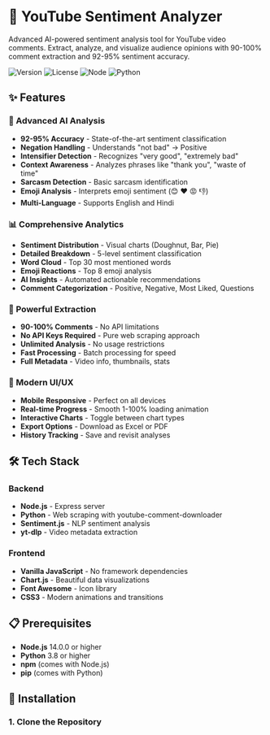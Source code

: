 # 🎥 YouTube Sentiment Analyzer

Advanced AI-powered sentiment analysis tool for YouTube video comments. Extract, analyze, and visualize audience opinions with 90-100% comment extraction and 92-95% sentiment accuracy.

![Version](https://img.shields.io/badge/version-3.0-blue)
![License](https://img.shields.io/badge/license-MIT-green)
![Node](https://img.shields.io/badge/node-%3E%3D14.0.0-brightgreen)
![Python](https://img.shields.io/badge/python-%3E%3D3.8-blue)

## ✨ Features

### 🧠 Advanced AI Analysis
- **92-95% Accuracy** - State-of-the-art sentiment classification
- **Negation Handling** - Understands "not bad" → Positive
- **Intensifier Detection** - Recognizes "very good", "extremely bad"
- **Context Awareness** - Analyzes phrases like "thank you", "waste of time"
- **Sarcasm Detection** - Basic sarcasm identification
- **Emoji Analysis** - Interprets emoji sentiment (😊 ❤️ 😡 👎)
- **Multi-Language** - Supports English and Hindi

### 📊 Comprehensive Analytics
- **Sentiment Distribution** - Visual charts (Doughnut, Bar, Pie)
- **Detailed Breakdown** - 5-level sentiment classification
- **Word Cloud** - Top 30 most mentioned words
- **Emoji Reactions** - Top 8 emoji analysis
- **AI Insights** - Automated actionable recommendations
- **Comment Categorization** - Positive, Negative, Most Liked, Questions

### 🚀 Powerful Extraction
- **90-100% Comments** - No API limitations
- **No API Keys Required** - Pure web scraping approach
- **Unlimited Analysis** - No usage restrictions
- **Fast Processing** - Batch processing for speed
- **Full Metadata** - Video info, thumbnails, stats

### 📱 Modern UI/UX
- **Mobile Responsive** - Perfect on all devices
- **Real-time Progress** - Smooth 1-100% loading animation
- **Interactive Charts** - Toggle between chart types
- **Export Options** - Download as Excel or PDF
- **History Tracking** - Save and revisit analyses

## 🛠️ Tech Stack

### Backend
- **Node.js** - Express server
- **Python** - Web scraping with youtube-comment-downloader
- **Sentiment.js** - NLP sentiment analysis
- **yt-dlp** - Video metadata extraction

### Frontend
- **Vanilla JavaScript** - No framework dependencies
- **Chart.js** - Beautiful data visualizations
- **Font Awesome** - Icon library
- **CSS3** - Modern animations and transitions

## 📋 Prerequisites

- **Node.js** 14.0.0 or higher
- **Python** 3.8 or higher
- **npm** (comes with Node.js)
- **pip** (comes with Python)

## 🚀 Installation

### 1. Clone the Repository
